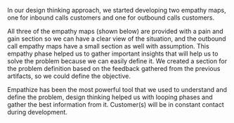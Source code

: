 In our design thinking approach, we started developing two empathy maps, one for
inbound calls customers and one for outbound calls customers.

All three of the empathy maps (shown below) are provided with a pain and gain
section so we can have a clear view of the situation, and the outbound call
empathy maps have a small section as well with assumption. This empathy phase
helped us to gather important insights that will help us to solve the problem
because we can easily define it. We created a section for the problem definition
based on the feedback gathered from the previous artifacts, so we could define
the objective.

Empathize has been the most powerful tool that we used to understand and define
the problem, design thinking helped us with looping phases and gather the best
information from it. Customer(s) will be in constant contact during development.
